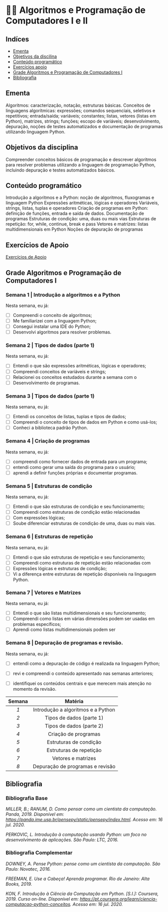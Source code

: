 # 👩‍💻 Algoritmos e Programação de Computadores I e II

## Indíces

- [Ementa](#ementa) 
- [Objetivos da discilina](#objetivos-da-disciplina) 
- [Conteúdo programático](#conteúdo-programático) 
- [Exercícios apoio](#exercícios-de-apoio) 
- [Grade Algoritmos e Programação de Computadores I](#grade-algoritmos-e-programação-de-computadores-i) 
- [Bibliografia](#bibliografia) 


## Ementa
Algoritmos: caracterização, notação, estruturas básicas. Conceitos de linguagens algorítmicas: expressões; comandos sequenciais, seletivos e repetitivos; entrada/saída; variáveis; constantes; listas, vetores (listas em Python), matrizes, strings; funções; escopo de variáveis; desenvolvimento, depuração, noções de testes automatizados e documentação de programas utilizando linguagem Python.

## Objetivos da disciplina
Compreender conceitos básicos de programação e descrever algoritmos para resolver problemas utilizando a linguagem de programação Python, incluindo depuração e testes automatizados básicos.

## Conteúdo programático
Introdução a algoritmos e a Python: noção de algoritmos, fluxogramas e linguagem Python
Expressões aritméticas, lógicas e operadores
Variáveis, strings, listas, tuplas e operadores
Criação de programas em Python: definição de funções, entrada e saída de dados. Documentação de programas
Estruturas de condição: uma, duas ou mais vias
Estruturas de repetição: for, while, continue, break e pass
Vetores e matrizes: listas multidimensionais em Python
Noções de depuração de programas

## Exercícios de Apoio
[Exercícios de Apoio](/Algoritmos-e-Programacao-I-II/Exercícios_apoio_I)


## Grade Algoritmos e Programação de Computadores I

### Semana 1 | Introdução a algoritmos e a Python
Nesta semana, eu já:
- [ ] Compreendi o conceito de algoritmos;
- [ ] Me familiarizei com a linguagem Python;
- [ ] Consegui instalar uma IDE do Python;
- [ ] Desenvolvi algoritmos para resolver problemas.

### Semana 2 | Tipos de dados (parte 1)
Nesta semana, eu já:
- [ ] Entendi o que são expressões aritméticas, lógicas e operadores;
- [ ] Compreendi conceitos de variáveis e strings;
- [ ] Relacionei os conceitos estudados durante a semana com o
- [ ] Desenvolvimento de programas.

### Semana 3 | Tipos de dados (parte 1)
Nesta semana, eu já:
- [ ] Entendi os conceitos de listas, tuplas e tipos de dados;
- [ ] Compreendi o conceito de tipos de dados em Python e como usá-los;
- [ ] Conheci a biblioteca padrão Python.
### Semana 4 | Criação de programas
Nesta semana, eu já:
- [ ] compreendi como fornecer dados de entrada para um programa;
- [ ] entendi como gerar uma saída do programa para o usuário;
- [ ] aprendi a definir funções próprias e documentar programas.
### Semana 5 | Estruturas de condição
Nesta semana, eu já:
- [ ] Entendi o que são estruturas de condição e seu funcionamento;
- [ ] Compreendi como estruturas de condição estão relacionadas
- [ ] Com expressões lógicas;
- [ ] Soube diferenciar estruturas de condição de uma, duas ou
mais vias.
### Semana 6 | Estruturas de repetição
Nesta semana, eu já:
- [ ] Entendi o que são estruturas de repetição e seu funcionamento;
- [ ] Compreendi como estruturas de repetição estão relacionadas com
- [ ] Expressões lógicas e estruturas de condição;
- [ ] Vi a diferença entre estruturas de repetição disponíveis na
linguagem Python.
### Semana 7 | Vetores e Matrizes
Nesta semana, eu já:
- [ ] Entendi o que são listas multidimensionais e seu funcionamento;
- [ ] Compreendi como listas em várias dimensões podem ser usadas em problemas específicos;
- [ ] Aprendi como listas multidimensionais podem ser
### Semana 8 | Depuração de programas e revisão.
Nesta semana, eu já:
- [ ] entendi como a depuração de código é realizada na linguagem Python;
- [ ] revi e compreendi o conteúdo apresentado nas semanas anteriores;
- [ ] identifiquei os conteúdos centrais e que merecem mais atenção no
momento da revisão.




| **Semana** 	|             **Matéria**            	|
|:----------:	|:----------------------------------:	|
|     _1_    	| Introdução a algoritmos e a Python 	|
|     _2_    	|      Tipos de dados (parte 1)      	|
|     _3_    	|      Tipos de dados (parte 2)      	|
|     _4_    	|        Criação de programas        	|
|     _5_    	|       Estruturas de condição       	|
|     _6_    	|       Estruturas de repetição      	|
|     _7_    	|         Vetores e matrizes         	|
|     _8_    	|  Depuração de programas e revisão  	|


## Bibliografia
### Bibliografia Base
_MILLER, B.; RANUM, D. Como pensar como um cientista da computação. Panda, 2019. Disponível em: https://panda.ime.usp.br/pensepy/static/pensepy/index.html. Acesso em: 16 jul. 2020._

_PERKOVIC, L. Introdução à computação usando Python: um foco no desenvolvimento de aplicações. São Paulo: LTC, 2016._

### Bibliografia Complementar
_DOWNEY, A. Pense Python: pense como um cientista da computação. São Paulo: Novatec, 2016._

_FREEMAN, E. Use a Cabeça! Aprenda programar. Rio de Janeiro: Alta Books, 2019._

_KON, F. Introdução à Ciência da Computação em Python. [S.I.]: Coursera, 2019. Curso on-line. Disponível em: https://pt.coursera.org/learn/ciencia-computacao-python-conceitos. Acesso em: 16 jul. 2020._

